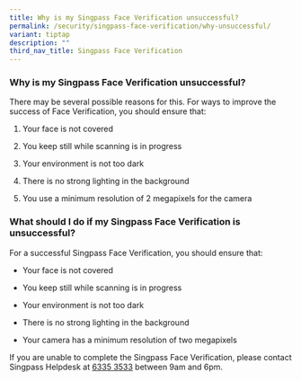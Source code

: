 ```yaml
---
title: Why is my Singpass Face Verification unsuccessful?
permalink: /security/singpass-face-verification/why-unsuccessful/
variant: tiptap
description: ""
third_nav_title: Singpass Face Verification
---
```

<h3>Why is my Singpass Face Verification unsuccessful?</h3>
<p>There may be several possible reasons for this. For ways to improve the
success of Face Verification, you should ensure that:</p>
<ol data-tight="true" class="tight">
<li>
<p>Your face is not covered</p>
</li>
<li>
<p>You keep still while scanning is in progress</p>
</li>
<li>
<p>Your environment is not too dark</p>
</li>
<li>
<p>There is no strong lighting in the background</p>
</li>
<li>
<p>You use a minimum resolution of 2 megapixels for the camera</p>
</li>
</ol>
<h3>What should I do if my Singpass Face Verification is unsuccessful?</h3>
<p>For a successful Singpass Face Verification, you should ensure that:</p>
<ul>
<li>
<p>Your face is not covered</p>
</li>
<li>
<p>You keep still while scanning is in progress</p>
</li>
<li>
<p>Your environment is not too dark</p>
</li>
<li>
<p>There is no strong lighting in the background</p>
</li>
<li>
<p>Your camera has a minimum resolution of two megapixels&nbsp;</p>
</li>
</ul>
<p>If you are unable to complete the Singpass Face Verification, please contact
Singpass Helpdesk at <a href="tel:+6563353533" rel="noopener noreferrer nofollow" target="_blank">6335 3533</a> between 9am and 6pm.</p>
<p></p>
